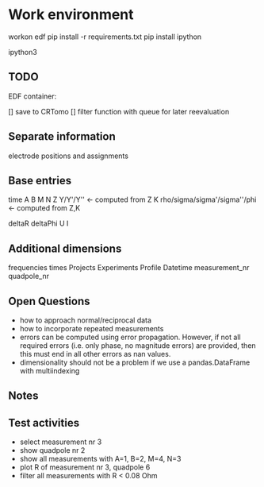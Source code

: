 Work environment
================

workon edf
pip install -r requirements.txt
pip install ipython

ipython3

TODO
----

EDF container:

[] save to CRTomo
[] filter function with queue for later reevaluation

Separate information
--------------------

electrode positions and assignments

Base entries
------------

time
A
B
M
N
Z
Y/Y'/Y'' <- computed from Z
K
rho/sigma/sigma'/sigma''/phi <- computed from Z,K

deltaR
deltaPhi
U
I

Additional dimensions
---------------------

frequencies
times
Projects
Experiments
Profile
Datetime
measurement_nr
quadpole_nr

Open Questions
--------------

* how to approach normal/reciprocal data
* how to incorporate repeated measurements
* errors can be computed using error propagation. However, if not all required
  errors (i.e. only phase, no magnitude errors) are provided, then this must
  end in all other errors as nan values.
* dimensionality should not be a problem if we use a pandas.DataFrame with
  multiindexing

Notes
-----


Test activities
---------------

* select measurement nr 3
* show quadpole nr 2
* show all measurements with A=1, B=2, M=4, N=3
* plot R of measurement nr 3, quadpole 6
* filter all measurements with R < 0.08 Ohm
